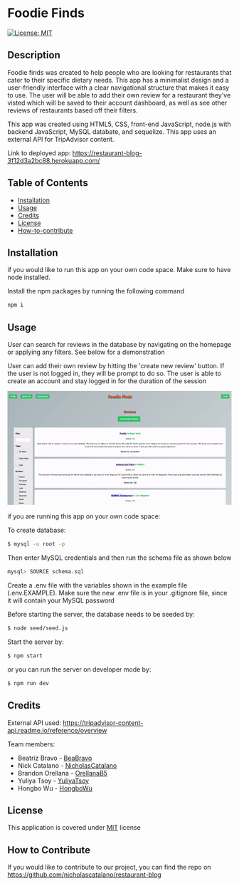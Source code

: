 # Foodie Finds
  
  [![License: MIT](https://img.shields.io/badge/License-MIT-yellow.svg)](https://opensource.org/licenses/MIT)
  
  ## Description
  
  Foodie finds was created to help people who are looking for restaurants that cater to their specific dietary needs. This app has a minimalist design and a user-friendly interface with a clear navigational structure that makes it easy to use. The user will be able to add their own review for a restaurant they've visted which will be saved to their account dashboard, as well as see other reviews of restaurants based off their filters.

  This app was created using HTML5, CSS, front-end JavaScript, node.js with backend JavaScript, MySQL databate, and sequelize. This app uses an external API for TripAdvisor content. 

  Link to deployed app: https://restaurant-blog-3f12d3a2bc88.herokuapp.com/ 
  
  ## Table of Contents
  
  - [Installation](#installation)
  - [Usage](#usage)
  - [Credits](#credits)
  - [License](#license)
  - [How-to-contribute](#how-to-contribute)
  
  ## Installation
  if you would like to run this app on your own code space. 
  Make sure to have node installed.

  Install the npm packages by running the following command 

  ```bash
  npm i
  ```

  ## Usage
  User can search for reviews in the database by navigating on the homepage or applying any filters. See below for a demonstration

  User can add their own review by hitting the 'create new review' button. If the user is not logged in, they will be prompt to do so. The user is able to create an account and stay logged in for the duration of the session

  ![screenrecording](./assets/ScreenRecording.gif)  

  if you are running this app on your own code space:

  
  To create database:

  ```bash
  $ mysql -u root -p
  ```

  Then enter MySQL credentials and then run the schema file as shown below

  ```bash
  mysql> SOURCE schema.sql
  ``` 

  Create a .env file with the variables shown in the example file (.env.EXAMPLE). Make sure the new .env file is in your .gitignore file, since it will contain your MySQL password

  Before starting the server, the database needs to be seeded by:

  ```bash
  $ node seed/seed.js
  ```

  Start the server by:

  ```bash
  $ npm start
  ```

  or you can run the server on developer mode by:

  ```javascript
  $ npm run dev
  ```
  
  ## Credits
  External API used: https://tripadvisor-content-api.readme.io/reference/overview
  
  Team members: 
  - Beatriz Bravo - [BeaBravo](https://github.com/BeaBravo)
  - Nick Catalano - [NicholasCatalano](https://github.com/nicholascatalano)
  - Brandon Orellana - [OrellanaB5](https://github.com/OrellanaB5)
  - Yuliya Tsoy - [YuliyaTsoy](https://github.com/YuliyaTsoy)
  - Hongbo Wu - [HongboWu](https://github.com/hongbowu)

  
  ## License
  This application is covered under [MIT](https://choosealicense.com/licenses/mit/) license
  
  
  ## How to Contribute
 If you would like to contribute to our project, you can find the repo on https://github.com/nicholascatalano/restaurant-blog
